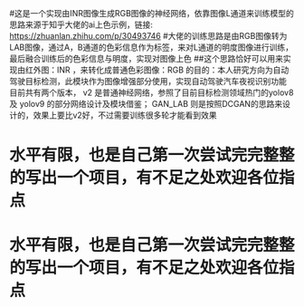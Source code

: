 #这是一个实现由INR图像生成RGB图像的神经网络，依靠图像L通道来训练模型的思路来源于知乎大佬的ai上色示例，链接: https://zhuanlan.zhihu.com/p/30493746
#大佬的训练思路是由RGB图像转为LAB图像，通过A，B通道的色彩信息作为标签，来对L通道的明度图像进行训练，最后融合训练后的色彩信息与明度，实现对图像上色
##这个思路恰好可以用来实现由红外图：INR ，来转化成普通色彩图像：RGB 的目的：本人研究方向为自动驾驶目标检测，此模块作为图像增强部分使用，实现自动驾驶汽车夜视识别功能
目前共有两个版本， v2 是普通神经网络，参照了目前目标检测领域热门的yolov8 及 yolov9 的部分网络设计及模块借鉴；
                   GAN_LAB 则是按照DCGAN的思路来设计的，效果上要比v2好，不过需要训练很多轮才能看到效果


# 水平有限，也是自己第一次尝试完完整整的写出一个项目，有不足之处欢迎各位指点

# 水平有限，也是自己第一次尝试完完整整的写出一个项目，有不足之处欢迎各位指点